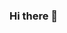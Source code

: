 ### Hi there 👋

<!--
**mcraj017/mcraj017** is a ✨ _special_ ✨ repository because its `README.md` (this file) appears on your GitHub profile.

Here are some ideas to get you started:

- 🔭 I’m currently working on GraalVM
- 🌱 I’m currently learning GraalVM in depth
- 💬 Ask me about Java
- 📫 How to reach me: munish4111989@gmail.com
-->

